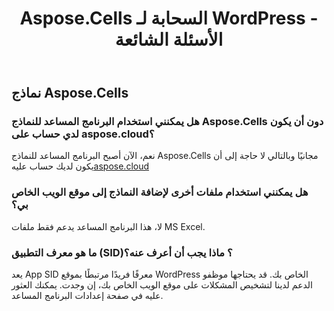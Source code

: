 ﻿---
title: Aspose.Cells السحابة لـ WordPress - الأسئلة الشائعة
second_title: Aspose.Cells Cloud Documen
type: docs
url: /ar/aspose-cells-cloud-for-wordpress-faqs/
description: Aspose.Cells تدعم السحابة Excel لإنشاء وتحويل ودمج وتقسيم وحماية وتشغيل الكائن الداخلي وما إلى ذلك
weight: 40
kwords: Excel، Office Cloud، REST API، Spreadsheet، PDF، CSV، Json، Markdwon، Aspose.Cells Cloud for WordPress - الأسئلة الشائعة
---
## نماذج Aspose.Cells
### هل يمكنني استخدام البرنامج المساعد للنماذج Aspose.Cells دون أن يكون لدي حساب على aspose.cloud؟
 نعم، الآن أصبح البرنامج المساعد للنماذج Aspose.Cells مجانيًا وبالتالي لا حاجة إلى أن يكون لديك حساب عليه[aspose.cloud](https://www.aspose.cloud/)
### هل يمكنني استخدام ملفات أخرى لإضافة النماذج إلى موقع الويب الخاص بي؟
لا، هذا البرنامج المساعد يدعم فقط ملفات MS Excel.
### ما هو معرف التطبيق (SID)؟ ماذا يجب أن أعرف عنه؟
يعد App SID معرفًا فريدًا مرتبطًا بموقع WordPress الخاص بك. قد يحتاجها موظفو الدعم لدينا لتشخيص المشكلات على موقع الويب الخاص بك، إن وجدت. يمكنك العثور عليه في صفحة إعدادات البرنامج المساعد.
